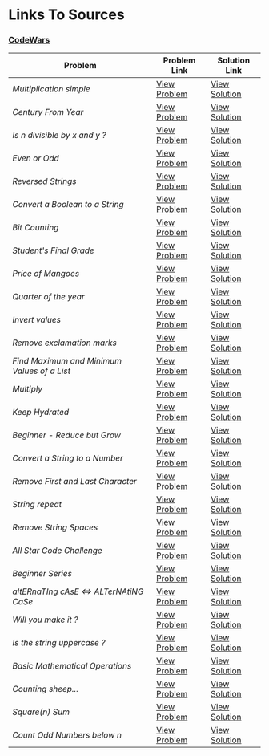 # Links To Sources

### [CodeWars](https://codewars.com)


|        Problem                              |              Problem Link                                               |                     Solution Link                   |
|---------------------------------------------|-------------------------------------------------------------------------|-----------------------------------------------------|
| *Multiplication simple*                     | [View Problem](https://www.codewars.com/kata/583710ccaa6717322c000105)  | [View Solution](multiplication_simple.cpp)          
| *Century From Year*                         | [View Problem](https://www.codewars.com/kata/5a3fe3dde1ce0e8ed6000097)  | [View Solution](century_from_year.cpp)             
| *Is n divisible by x and y ?*               | [View Problem](https://www.codewars.com/kata/5545f109004975ea66000086)  | [View Solution](n_divisible_by_x_and_y.cpp)         
| *Even or Odd*                               | [View Problem](https://www.codewars.com/kata/53da3dbb4a5168369a0000fe)  | [View Solution](even_or_odd.cpp)              
| *Reversed Strings*                          | [View Problem](https://www.codewars.com/kata/5168bb5dfe9a00b126000018)  | [View Solution](reversed_strings.cpp)              
| *Convert a Boolean to a String*             | [View Problem](https://www.codewars.com/kata/551b4501ac0447318f0009cd)  | [View Solution](convert_boolean_to_string.cpp)     
| *Bit Counting*                              | [View Problem](https://www.codewars.com/kata/526571aae218b8ee490006f4)  | [View Solution](bit_counting.cpp)             
| *Student's Final Grade*                     | [View Problem](https://www.codewars.com/kata/5ad0d8356165e63c140014d4)  | [View Solution](student's_final_grade.cpp)         
| *Price of Mangoes*                          | [View Problem](https://www.codewars.com/kata/57a77726bb9944d000000b06)  | [View Solution](price_of_mangoes.cpp)              
| *Quarter of the year*                       | [View Problem](https://www.codewars.com/kata/5ce9c1000bab0b001134f5af)  | [View Solution](quarter_of_the_year.cpp)           
| *Invert values*                             | [View Problem](https://www.codewars.com/kata/5899dc03bc95b1bf1b0000ad)  | [View Solution](invert_values.cpp)             
| *Remove exclamation marks*                  | [View Problem](https://www.codewars.com/kata/57a0885cbb9944e24c00008e)  | [View Solution](remove_exclamation_marks.cpp)       
| *Find Maximum and Minimum Values of a List* | [View Problem](https://www.codewars.com/kata/577a98a6ae28071780000989)  | [View Solution](find_max_and_min.cpp)  
| *Multiply*                                  | [View Problem](https://www.codewars.com/kata/50654ddff44f800200000004)  | [View Solution](multiply.cpp)              
| *Keep Hydrated*                             | [View Problem](https://www.codewars.com/kata/582cb0224e56e068d800003c)  | [View Solution](keep_hydrated.cpp)              
| *Beginner - Reduce but Grow*                | [View Problem](https://www.codewars.com/kata/57f780909f7e8e3183000078)  | [View Solution](beginner_reduce_but_grow.cpp)       
| *Convert a String to a Number*              | [View Problem](https://www.codewars.com/kata/544675c6f971f7399a000e79)  | [View Solution](convert_string_to_number.cpp)       
| *Remove First and Last Character*           | [View Problem](https://www.codewars.com/kata/56bc28ad5bdaeb48760009b0)  | [View Solution](remove_first_and_last_character.cpp) 
| *String repeat*                             | [View Problem](https://www.codewars.com/kata/57a0e5c372292dd76d000d7e)  | [View Solution](string_repeat.cpp)    
| *Remove String Spaces*                      | [View Problem](https://www.codewars.com/kata/57eae20f5500ad98e50002c5)  | [View Solution](remove_string_spaces.cpp)     
| *All Star Code Challenge*                   | [View Problem](https://www.codewars.com/kata/5865918c6b569962950002a1)  | [View Solution](all_star_code_challenge.cpp)      
| *Beginner Series*                           | [View Problem](https://www.codewars.com/kata/55f9bca8ecaa9eac7100004a)  | [View Solution](beginner_series.cpp)             
| *altERnaTIng cAsE <=> ALTerNAtiNG CaSe*     | [View Problem](https://www.codewars.com/kata/56efc695740d30f963000557)  | [View Solution](altERnaTIngcAsE.cpp)     
| *Will you make it ?*                        | [View Problem](https://www.codewars.com/kata/5861d28f124b35723e00005e)  | [View Solution](will_you_make_it.cpp)              
| *Is the string uppercase ?*                 | [View Problem](https://www.codewars.com/kata/56cd44e1aa4ac7879200010b)  | [View Solution](is_the_string_uppercase.cpp)        
| *Basic Mathematical Operations*             | [View Problem](https://www.codewars.com/kata/57356c55867b9b7a60000bd7)  | [View Solution](basic_mathematical_operations.cpp) 
| *Counting sheep...*                         | [View Problem](https://www.codewars.com/kata/54edbc7200b811e956000556)  | [View Solution](counting_sheep.cpp)              
| *Square(n) Sum*                             | [View Problem](https://www.codewars.com/kata/515e271a311df0350d00000f)  | [View Solution](square(n)_sum.cpp)              
| *Count Odd Numbers below n*                | [View Problem](https://www.codewars.com/kata/59342039eb450e39970000a6)   | [View Solution](count_odd_0umbers_below_n.cpp)              |
